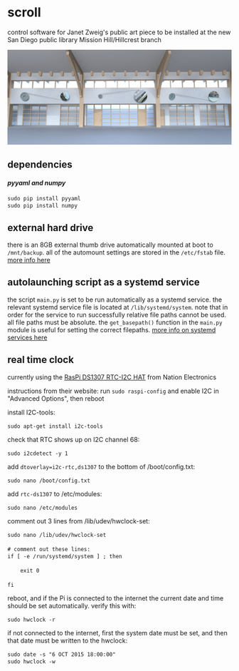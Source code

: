 # scroll
control software for Janet Zweig's public art piece to be installed at the new San Diego public library Mission Hill/Hillcrest branch

![scrolls](scrolls.jpg)

## dependencies
#### *pyyaml and numpy*
```
sudo pip install pyyaml
sudo pip install numpy
```

## external hard drive
there is an 8GB external thumb drive automatically mounted at boot to ```/mnt/backup```. all of the automount settings are stored in the ```/etc/fstab``` file. [more info here](https://www.raspberrypi.org/documentation/configuration/external-storage.md)

## autolaunching script as a systemd service
the script ```main.py``` is set to be run automatically as a systemd service. the relevant systemd service file is located at ```/lib/systemd/system```. note that in order for the service to run successfully relative file paths cannot be used. all file paths must be absolute. the ```get_basepath()``` function in the ```main.py``` module is useful for setting the correct filepaths. [more info on systemd services here](http://www.diegoacuna.me/how-to-run-a-script-as-a-service-in-raspberry-pi-raspbian-jessie/)

## real time clock
currently using the [RasPi DS1307 RTC-I2C HAT](http://www.nationelectronics.com/raspberry-pi-extensions/2-raspberry-pi-hat-real-time-clock-v11-0648260628208.html) from Nation Electronics

instructions from their website:
run ```sudo raspi-config``` and enable I2C in "Advanced Options", then reboot

install I2C-tools:
```
sudo apt-get install i2c-tools
```

check that RTC shows up on I2C channel 68:
```
sudo i2cdetect -y 1
```

add ```dtoverlay=i2c-rtc,ds1307``` to the bottom of /boot/config.txt:
```
sudo nano /boot/config.txt
```

add ```rtc-ds1307``` to /etc/modules:
```
sudo nano /etc/modules
```

comment out 3 lines from /lib/udev/hwclock-set:
```
sudo nano /lib/udev/hwclock-set

# comment out these lines:
if [ -e /run/systemd/system ] ; then

    exit 0

fi
```

reboot, and if the Pi is connected to the internet the current date and time should be set automatically. verify this with:
```
sudo hwclock -r
```

if not connected to the internet, first the system date must be set, and then that date must be written to the hwclock:
```
sudo date -s "6 OCT 2015 18:00:00"
sudo hwclock -w
```
